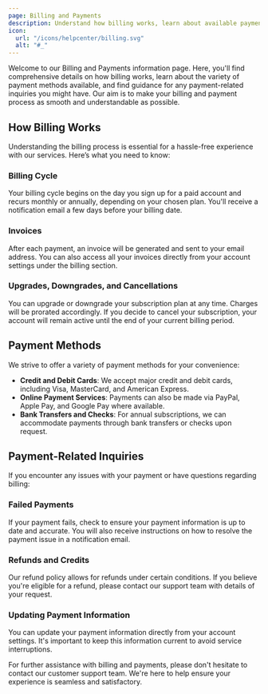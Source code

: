 ```yaml
---
page: Billing and Payments
description: Understand how billing works, learn about available payment methods, and get help with payment-related inquiries.
icon:
  url: "/icons/helpcenter/billing.svg"
  alt: "#_"
---
```



Welcome to our Billing and Payments information page. Here, you'll find comprehensive details on how billing works, learn about the variety of payment methods available, and find guidance for any payment-related inquiries you might have. Our aim is to make your billing and payment process as smooth and understandable as possible.

## How Billing Works

Understanding the billing process is essential for a hassle-free experience with our services. Here’s what you need to know:

### Billing Cycle
Your billing cycle begins on the day you sign up for a paid account and recurs monthly or annually, depending on your chosen plan. You'll receive a notification email a few days before your billing date.

### Invoices
After each payment, an invoice will be generated and sent to your email address. You can also access all your invoices directly from your account settings under the billing section.

### Upgrades, Downgrades, and Cancellations
You can upgrade or downgrade your subscription plan at any time. Charges will be prorated accordingly. If you decide to cancel your subscription, your account will remain active until the end of your current billing period.

## Payment Methods

We strive to offer a variety of payment methods for your convenience:

- **Credit and Debit Cards**: We accept major credit and debit cards, including Visa, MasterCard, and American Express.
- **Online Payment Services**: Payments can also be made via PayPal, Apple Pay, and Google Pay where available.
- **Bank Transfers and Checks**: For annual subscriptions, we can accommodate payments through bank transfers or checks upon request.

## Payment-Related Inquiries

If you encounter any issues with your payment or have questions regarding billing:

### Failed Payments
If your payment fails, check to ensure your payment information is up to date and accurate. You will also receive instructions on how to resolve the payment issue in a notification email.

### Refunds and Credits
Our refund policy allows for refunds under certain conditions. If you believe you're eligible for a refund, please contact our support team with details of your request.

### Updating Payment Information
You can update your payment information directly from your account settings. It's important to keep this information current to avoid service interruptions.

For further assistance with billing and payments, please don't hesitate to contact our customer support team. We're here to help ensure your experience is seamless and satisfactory.
